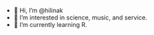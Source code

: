- 👋 Hi, I’m @hilinak
- 👀 I’m interested in science, music, and service. 
- 🌱 I’m currently learning R.


<!---
hilinak/hilinak is a ✨ special ✨ repository because its `README.md` (this file) appears on your GitHub profile.
You can click the Preview link to take a look at your changes.
--->
